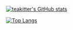 [![teakitter's GitHub stats](https://github-readme-stats.vercel.app/api?username=teakitter)](https://github.com/teakitter/github-readme-stats)

[![Top Langs](https://github-readme-stats.vercel.app/api/top-langs/?username=teakitter)](https://github.com/teakitter/github-readme-stats)
